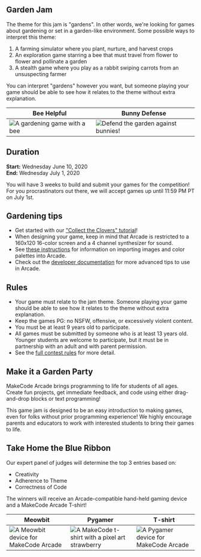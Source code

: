 ## Garden Jam

The theme for this jam is "gardens". In other words, we're looking for games about gardening or set in a garden-like environment. Some possible ways to interpret this theme:

1. A farming simulator where you plant, nurture, and harvest crops
2. An exploration game starring a bee that must travel from flower to flower and pollinate a garden
3. A stealth game where you play as a rabbit swiping carrots from an unsuspecting farmer

You can interpret "gardens" however you want, but someone playing your game should be able to see how it relates to the theme without extra explanation.

Bee Helpful | Bunny Defense
-- | --
![A gardening game with a bee](/static/gamejam/img/demo-1.gif) | ![Defend the garden against bunnies!](/static/gamejam/img/demo-2.gif)

## Duration
**Start:** Wednesday June 10, 2020  
**End:** Wednesday July 1, 2020

You will have 3 weeks to build and submit your games for the competition! For you procrastinators out there, we will accept games up until 11:59 PM PT on July 1st.

## Gardening tips

* Get started with our ["Collect the Clovers" tutorial](https://arcade.makecode.com/#tutorial:/tutorials/collect-the-clovers)!
* When designing your game, keep in mind that Arcade is restricted to a 160x120 16-color screen and a 4 channel synthesizer for sound.
* See [these instructions](https://arcade.makecode.com/developer/images) for information on importing images and color palettes into Arcade.
* Check out the [developer documentation](https://arcade.makecode.com/developer) for more advanced tips to use in Arcade.

## Rules

* Your game must relate to the jam theme. Someone playing your game should be able to see how it relates to the theme without extra explanation.
* Keep the games PG: no NSFW, offensive, or excessively violent content.
* You must be at least 9 years old to participate.
* All games must be submitted by someone who is at least 13 years old. Younger students are welcome to participate, but it must be in partnership with an adult and with parent permission.
* See the [full contest rules](/static/gamejam/Microsoft_MakeCode_Arcade_Game_Jam_Contest_Official_Rules.pdf) for more detail.

## Make it a Garden Party

MakeCode Arcade brings programming to life for students of all ages. Create fun projects, get immediate feedback, and code using either drag-and-drop blocks or text programming!

This game jam is designed to be an easy introduction to making games, even for folks without prior programming experience! We highly encourage parents and educators to work with interested students to bring their games to life.

## Take Home the Blue Ribbon

Our expert panel of judges will determine the top 3 entries based on:

* Creativity
* Adherence to Theme
* Correctness of Code

The winners will receive an Arcade-compatible hand-held gaming device and a MakeCode Arcade T-shirt!

Meowbit | Pygamer | T-shirt
-- | -- | --
![A Meowbit device for MakeCode Arcade](/static/gamejam/img/meowbit.png) | ![A MakeCode t-shirt with a pixel art strawberry](/static/gamejam/img/tshirt.jpg) | ![A Pygamer device for MakeCode Arcade](/static/gamejam/img/pygamer.jpg)